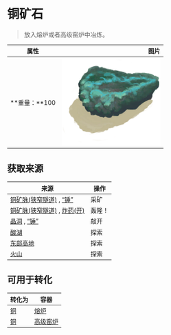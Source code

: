 # 铜矿石  
> 放入熔炉或者高级窑炉中冶炼。  
  
  属性  |   图片   
 ----  |  ----:   
 **重量：**100  |  ![](Sprite/CopperOre.png)   
  
## 获取来源  
来源  |  操作  
----  |  ----  
[铜矿脉(狭窄隧道)](CopperVein.md) , [“锤”](tag_Hammer.md)  |  采矿  
[铜矿脉(狭窄隧道)](CopperVein.md) , [炸药(开)](DynamiteOn.md)  |  轰隆！  
[晶洞](Geode.md) , [“锤”](tag_Hammer.md)  |  敲开  
[酸湖](AcidLake.md)  |  探索  
[东部高地](HighlandsEastern.md)  |  探索  
[火山](Volcano.md)  |  探索  
## 可用于转化  
转化为  |  容器  
----  |  ----  
[铜](Copper.md)  |  [熔炉](Forge.md)  
[铜](Copper.md)  |  [高级窑炉](KilnAdvanced.md)  
